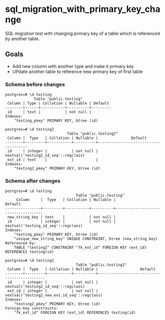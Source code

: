 # sql_migration_with_primary_key_change
SQL migration test with changing primary key of a table which is referenced by another table.

## Goals

- Add new column with another type and make it primary key
- UPdate another table to reference new primary key of first table

### Schema before changes

```
postgres=# \d testing
             Table "public.testing"
 Column | Type | Collation | Nullable | Default 
--------+------+-----------+----------+---------
 id     | text |           | not null | 
Indexes:
    "testing_pkey" PRIMARY KEY, btree (id)

postgres=# \d testing2
                            Table "public.testing2"
 Column |  Type   | Collation | Nullable |               Default                
--------+---------+-----------+----------+--------------------------------------
 id     | integer |           | not null | nextval('testing2_id_seq'::regclass)
 ext_id | text    |           |          | 
Indexes:
    "testing2_pkey" PRIMARY KEY, btree (id)
```

### Schema after changes

```
postgres=# \d testing
                                Table "public.testing"
     Column     |  Type   | Collation | Nullable |               Default               
----------------+---------+-----------+----------+-------------------------------------
 new_string_key | text    |           | not null | 
 id             | integer |           | not null | nextval('testing_id_seq'::regclass)
Indexes:
    "testing_pkey" PRIMARY KEY, btree (id)
    "unique_new_string_key" UNIQUE CONSTRAINT, btree (new_string_key)
Referenced by:
    TABLE "testing2" CONSTRAINT "fk_ext_id" FOREIGN KEY (ext_id) REFERENCES testing(id)

postgres=# \d testing2
                                Table "public.testing2"
 Column |  Type   | Collation | Nullable |                   Default                    
--------+---------+-----------+----------+----------------------------------------------
 id     | integer |           | not null | nextval('testing2_id_seq'::regclass)
 ext_id | integer |           | not null | nextval('testing2_new_ext_id_seq'::regclass)
Indexes:
    "testing2_pkey" PRIMARY KEY, btree (id)
Foreign-key constraints:
    "fk_ext_id" FOREIGN KEY (ext_id) REFERENCES testing(id)

```
